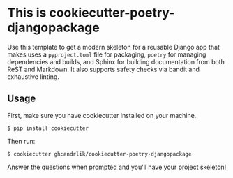 # This is cookiecutter-poetry-djangopackage

Use this template to get a modern skeleton for a reusable Django app that
makes uses a `pyproject.toml` file for packaging, `poetry` for
managing dependencies and builds, and Sphinx for building documentation
from both ReST and Markdown. It also supports safety checks via bandit and 
exhaustive linting.

## Usage

First, make sure you have cookiecutter installed on your machine.

    $ pip install cookiecutter

Then run:

    $ cookiecutter gh:andrlik/cookiecutter-poetry-djangopackage

Answer the questions when prompted and you'll have your project skeleton!